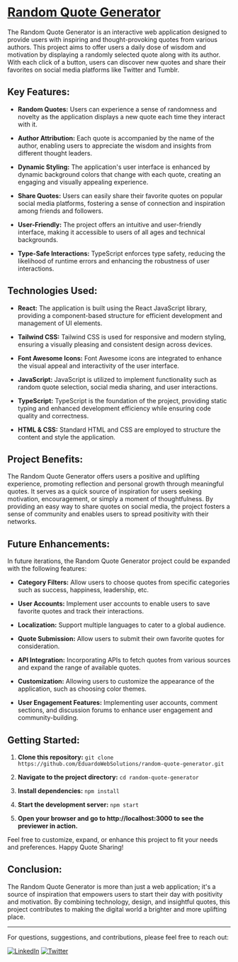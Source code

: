 # <a href="https://eduardowebsolutions.github.io/random-quote-generator/" target="_blank">Random Quote Generator</a>

The Random Quote Generator is an interactive web application designed to provide users with inspiring and thought-provoking quotes from various authors. This project aims to offer users a daily dose of wisdom and motivation by displaying a randomly selected quote along with its author. With each click of a button, users can discover new quotes and share their favorites on social media platforms like Twitter and Tumblr.

## Key Features:

- **Random Quotes:** Users can experience a sense of randomness and novelty as the application displays a new quote each time they interact with it.

- **Author Attribution:** Each quote is accompanied by the name of the author, enabling users to appreciate the wisdom and insights from different thought leaders.

- **Dynamic Styling:** The application's user interface is enhanced by dynamic background colors that change with each quote, creating an engaging and visually appealing experience.

- **Share Quotes:** Users can easily share their favorite quotes on popular social media platforms, fostering a sense of connection and inspiration among friends and followers.

- **User-Friendly:** The project offers an intuitive and user-friendly interface, making it accessible to users of all ages and technical backgrounds.

- **Type-Safe Interactions:** TypeScript enforces type safety, reducing the likelihood of runtime errors and enhancing the robustness of user interactions.

## Technologies Used:

- **React:** The application is built using the React JavaScript library, providing a component-based structure for efficient development and management of UI elements.

- **Tailwind CSS:** Tailwind CSS is used for responsive and modern styling, ensuring a visually pleasing and consistent design across devices.

- **Font Awesome Icons:** Font Awesome icons are integrated to enhance the visual appeal and interactivity of the user interface.

- **JavaScript:** JavaScript is utilized to implement functionality such as random quote selection, social media sharing, and user interactions.

- **TypeScript:** TypeScript is the foundation of the project, providing static typing and enhanced development efficiency while ensuring code quality and correctness.

- **HTML & CSS:** Standard HTML and CSS are employed to structure the content and style the application.

## Project Benefits:

The Random Quote Generator offers users a positive and uplifting experience, promoting reflection and personal growth through meaningful quotes. It serves as a quick source of inspiration for users seeking motivation, encouragement, or simply a moment of thoughtfulness. By providing an easy way to share quotes on social media, the project fosters a sense of community and enables users to spread positivity with their networks.

## Future Enhancements:

In future iterations, the Random Quote Generator project could be expanded with the following features:

- **Category Filters:** Allow users to choose quotes from specific categories such as success, happiness, leadership, etc.

- **User Accounts:** Implement user accounts to enable users to save favorite quotes and track their interactions.

- **Localization:** Support multiple languages to cater to a global audience.

- **Quote Submission:** Allow users to submit their own favorite quotes for consideration.

- **API Integration:** Incorporating APIs to fetch quotes from various sources and expand the range of available quotes.

- **Customization:** Allowing users to customize the appearance of the application, such as choosing color themes.

- **User Engagement Features:** Implementing user accounts, comment sections, and discussion forums to enhance user engagement and community-building.

## Getting Started:

1. **Clone this repository:** `git clone https://github.com/EduardoWebSolutions/random-quote-generator.git`

1. **Navigate to the project directory:** `cd random-quote-generator`

1. **Install dependencies:** `npm install`

1. **Start the development server:** `npm start`

1. **Open your browser and go to http://localhost:3000 to see the previewer in action.**

Feel free to customize, expand, or enhance this project to fit your needs and preferences. Happy Quote Sharing!

## Conclusion:

The Random Quote Generator is more than just a web application; it's a source of inspiration that empowers users to start their day with positivity and motivation. By combining technology, design, and insightful quotes, this project contributes to making the digital world a brighter and more uplifting place.

---

For questions, suggestions, and contributions, please feel free to reach out:

[![LinkedIn](https://img.shields.io/badge/LinkedIn-0077B5?style=for-the-badge&logo=linkedin&logoColor=white)](https://www.linkedin.com/in/EduardoWebSolutions/)
[![Twitter](https://img.shields.io/badge/Twitter-1DA1F2?style=for-the-badge&logo=twitter&logoColor=white)](https://twitter.com/EduardoWebSlt)
